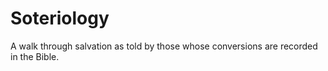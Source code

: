 # Soteriology


A walk through salvation as told by those whose conversions are recorded in the Bible.

